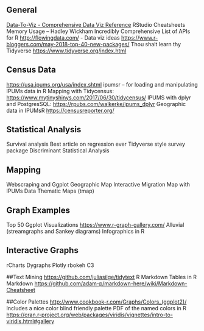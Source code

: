 ## General
[Data-To-Viz - Comprehensive Data Viz Reference](https://www.data-to-viz.com)
RStudio Cheatsheets 
Memory Usage – Hadley Wickham 
Incredibly Comprehensive List of APIs for R
http://flowingdata.com/ - Data viz ideas
https://www.r-bloggers.com/may-2018-top-40-new-packages/ 
Thou shalt learn thy Tidyverse  https://www.tidyverse.org/index.html 

## Census Data
https://usa.ipums.org/usa/index.shtml 
ipumsr – for loading and manipulating IPUMs data in R
Mapping with Tidycensus: https://www.mytinyshinys.com/2017/06/30/tidycensus/ 
IPUMS with dplyr and PostgresSQL: https://rpubs.com/walkerke/ipums_dplyr 
Geographic data in IPUMsR
https://censusreporter.org/ 

## Statistical Analysis
Survival analysis
Best article on regression ever
Tidyverse style survey package
Discriminant Statistical Analysis 

## Mapping
Webscraping and Ggplot Geographic Map
Interactive Migration Map with IPUMs Data
Thematic Maps (tmap)

## Graph Examples
Top 50 Ggplot Visualizations 
https://www.r-graph-gallery.com/ 
Alluvial (streamgraphs and Sankey diagrams)
Infographics in R

## Interactive Graphs
rCharts
Dygraphs 
Plotly 
rbokeh
C3

##Text Mining
https://github.com/juliasilge/tidytext 
R Markdown
Tables in R Markdown
https://github.com/adam-p/markdown-here/wiki/Markdown-Cheatsheet 

##Color Palettes
http://www.cookbook-r.com/Graphs/Colors_(ggplot2)/ Includes a nice color blind friendly palette
PDF of the named colors in R
https://cran.r-project.org/web/packages/viridis/vignettes/intro-to-viridis.html#gallery 
